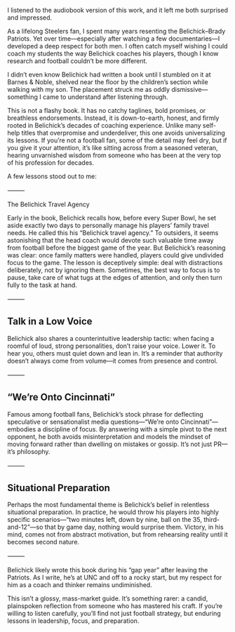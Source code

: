 I listened to the audiobook version of this work, and it left me both surprised and impressed.

As a lifelong Steelers fan, I spent many years resenting the Belichick–Brady Patriots. Yet over time—especially after watching a few documentaries—I developed a deep respect for both men. I often catch myself wishing I could coach my students the way Belichick coaches his players, though I know research and football couldn’t be more different.

I didn’t even know Belichick had written a book until I stumbled on it at Barnes & Noble, shelved near the floor by the children’s section while walking with my son. The placement struck me as oddly dismissive—something I came to understand after listening through.

This is not a flashy book. It has no catchy taglines, bold promises, or breathless endorsements. Instead, it is down-to-earth, honest, and firmly rooted in Belichick’s decades of coaching experience. Unlike many self-help titles that overpromise and underdeliver, this one avoids universalizing its lessons. If you’re not a football fan, some of the detail may feel dry, but if you give it your attention, it’s like sitting across from a seasoned veteran, hearing unvarnished wisdom from someone who has been at the very top of his profession for decades.

A few lessons stood out to me:

⸻

The Belichick Travel Agency

Early in the book, Belichick recalls how, before every Super Bowl, he set aside exactly two days to personally manage his players’ family travel needs. He called this his “Belichick travel agency.” To outsiders, it seems astonishing that the head coach would devote such valuable time away from football before the biggest game of the year. But Belichick’s reasoning was clear: once family matters were handled, players could give undivided focus to the game. The lesson is deceptively simple: deal with distractions deliberately, not by ignoring them. Sometimes, the best way to focus is to pause, take care of what tugs at the edges of attention, and only then turn fully to the task at hand.

⸻

##  Talk in a Low Voice

Belichick also shares a counterintuitive leadership tactic: when facing a roomful of loud, strong personalities, don’t raise your voice. Lower it. To hear you, others must quiet down and lean in. It’s a reminder that authority doesn’t always come from volume—it comes from presence and control.

⸻

##  “We’re Onto Cincinnati”

Famous among football fans, Belichick’s stock phrase for deflecting speculative or sensationalist media questions—“We’re onto Cincinnati”—embodies a discipline of focus. By answering with a simple pivot to the next opponent, he both avoids misinterpretation and models the mindset of moving forward rather than dwelling on mistakes or gossip. It’s not just PR—it’s philosophy.

⸻

## Situational Preparation

Perhaps the most fundamental theme is Belichick’s belief in relentless situational preparation. In practice, he would throw his players into highly specific scenarios—“two minutes left, down by nine, ball on the 35, third-and-12”—so that by game day, nothing would surprise them. Victory, in his mind, comes not from abstract motivation, but from rehearsing reality until it becomes second nature.

⸻

Belichick likely wrote this book during his “gap year” after leaving the Patriots. As I write, he’s at UNC and off to a rocky start, but my respect for him as a coach and thinker remains undiminished.

This isn’t a glossy, mass-market guide. It’s something rarer: a candid, plainspoken reflection from someone who has mastered his craft. If you’re willing to listen carefully, you’ll find not just football strategy, but enduring lessons in leadership, focus, and preparation.